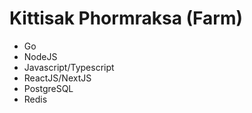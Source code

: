 # Kittisak Phormraksa (Farm)

- Go
- NodeJS
- Javascript/Typescript
- ReactJS/NextJS
- PostgreSQL
- Redis
